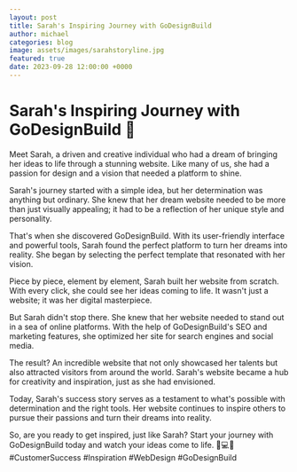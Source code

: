```yaml
---
layout: post
title: Sarah's Inspiring Journey with GoDesignBuild
author: michael
categories: blog
image: assets/images/sarahstoryline.jpg
featured: true
date: 2023-09-28 12:00:00 +0000
---
```


# Sarah's Inspiring Journey with GoDesignBuild 🌟

Meet Sarah, a driven and creative individual who had a dream of bringing her ideas to life through a stunning website. Like many of us, she had a passion for design and a vision that needed a platform to shine.

Sarah's journey started with a simple idea, but her determination was anything but ordinary. She knew that her dream website needed to be more than just visually appealing; it had to be a reflection of her unique style and personality.

That's when she discovered GoDesignBuild. With its user-friendly interface and powerful tools, Sarah found the perfect platform to turn her dreams into reality. She began by selecting the perfect template that resonated with her vision.

Piece by piece, element by element, Sarah built her website from scratch. With every click, she could see her ideas coming to life. It wasn't just a website; it was her digital masterpiece.

But Sarah didn't stop there. She knew that her website needed to stand out in a sea of online platforms. With the help of GoDesignBuild's SEO and marketing features, she optimized her site for search engines and social media.

The result? An incredible website that not only showcased her talents but also attracted visitors from around the world. Sarah's website became a hub for creativity and inspiration, just as she had envisioned.

Today, Sarah's success story serves as a testament to what's possible with determination and the right tools. Her website continues to inspire others to pursue their passions and turn their dreams into reality.

So, are you ready to get inspired, just like Sarah? Start your journey with GoDesignBuild today and watch your ideas come to life. 👏💻✨
#CustomerSuccess #Inspiration #WebDesign #GoDesignBuild
